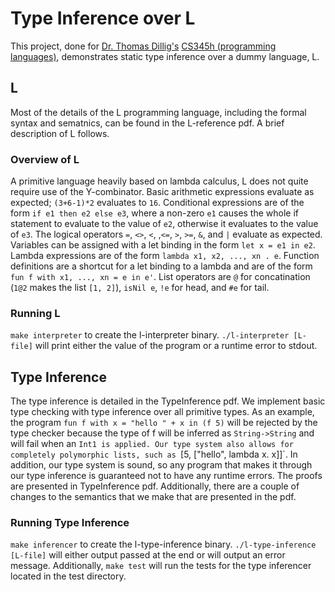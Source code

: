 # Type Inference over L
This project, done for [Dr. Thomas Dillig's](http://www.cs.utexas.edu/~tdillig/) [CS345h (programming languages)](http://www.cs.utexas.edu/~tdillig/cs345H/), demonstrates static type inference over a dummy language, L.

## L
Most of the details of the L programming language, including the formal syntax and sematnics, can be found in the L-reference pdf. A brief description of L follows.

### Overview of L
A primitive language heavily based on lambda calculus, L does not quite require use of the Y-combinator. Basic arithmetic expressions evaluate as expected; `(3+6-1)*2` evaluates to `16`. Conditional expressions are of the form `if e1 then e2 else e3`, where a non-zero `e1` causes the whole if statement to evaluate to the value of `e2`, otherwise it evaluates to the value of `e3`. The logical operators `=`, `<>`, `<`, ,`<=`, `>`, `>=`, `&`, and `|` evaluate as expected. Variables can be assigned with a let binding in the form `let x = e1 in e2`. Lambda expressions are of the form `lambda x1, x2, ..., xn . e`. Function definitions are a shortcut for a let binding to a lambda and are of the form `fun f with x1, ..., xn = e in e'`. List operators are `@` for concatination (`1@2` makes the list `[1, 2]`), `isNil e`, `!e` for head, and `#e` for tail.

### Running L
`make interpreter` to create the l-interpreter binary. `./l-interpreter [L-file]` will print either the value of the program or a runtime error to stdout.

## Type Inference
The type inference is detailed in the TypeInference pdf. We implement basic type checking with type inference over all primitive types. As an example, the program `fun f with x = "hello " + x in (f 5)` will be rejected by the type checker because the type of f will be inferred as `String->String` and will fail when an `Int1 is applied. Our type system also allows for completely polymorphic lists, such as `[5, ["hello", lambda x. x]]`. In addition, our type system is sound, so any program that makes it through our type inference is guaranteed not to have any runtime errors. The proofs are presented in TypeInference pdf. Additionally, there are a couple of changes to the semantics that we make that are presented in the pdf.

### Running Type Inference
`make inferencer` to create the l-type-inference binary. `./l-type-inference [L-file]` will either output passed at the end or will output an error message. Additionally, `make test` will run the tests for the type inferencer located in the test directory.
